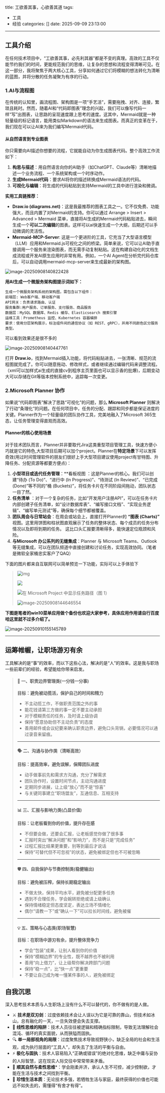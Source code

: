 title: 工欲善其事，心欲善其道
tags:
  - 工具
  - 经验
categories: []
date: 2025-09-09 23:13:00
---
## 工具介绍

在任何技术项目中，“工欲善其事，必先利其器”都是不变的真理。高效的工具不仅能节约我们的时间，更能规范我们的思维，让复杂的思想和流程变得清晰可见。在这一部分，我将聚焦于两大核心工具，分享如何通过它们将模糊的想法转化为清晰的蓝图，并将分散的任务凝聚为有序的行动。

### 1.AI与流程图

在传统的认知里，画流程图、架构图是一项“手艺活”，需要拖拽、对齐、连接，繁琐且耗时。然而，随着AI和“代码即图表”理念的兴起，我们可以像写代码一样“写”出图表，让思路的呈现速度跟上思考的速度。这其中，Mermaid就是一种轻量级的标记语言，能用类似Markdown的语法来生成图表。而真正的变革在于，我们现在可以让AI来为我们编写Mermaid代码。

#### 从自然语言到专业图表

你只需要向AI描述你想要的流程，它就能自动为你生成图表代码。整个高效工作流如下：

1. **构思与描述**：用自然语言向你的AI助手（如ChatGPT、Claude等）清晰地描述一个业务流程、一个系统架构或一个时序动作。
2. **生成Mermaid代码**：要求AI将你的描述转换成Mermaid语法的代码。
3. **可视化与编辑**：将生成的代码粘贴到支持Mermaid的工具中进行渲染和微调。
<!--more-->
**实用工具链推荐：**

- **Draw.io (diagrams.net)**：这是我最推荐的图表工具之一。它不仅免费、功能强大，而且内置了对Mermaid的支持。你可以通过 Arrange > Insert > Advanced > Mermaid 菜单，直接将AI生成的Mermaid代码粘贴进去，瞬间生成一个**可以二次编辑**的图表。这样可以ai快速生成一个大纲，后期还可以手动微调的灵活性。
- **Mermaid-MCP-Server**: 这是一个更进阶的工具，它充当了大型语言模型（LLM）应用和Mermaid.js可视化之间的桥梁。简单来说，它可以让AI助手直接调用一个服务来渲染图表，而无需手动复制粘贴。这在构建自动化的文档生成流程或开发AI原生应用时非常有用。例如，一个AI Agent在分析完代码仓库后，可以自动调用mermaid-mcp-server来生成最新的架构图。

![image-20250908140822428](https://cdn.jsdelivr.net/gh/myxiaoshen/mypic/img/image-20250908140822428.png)

**用AI生成一个微服务架构图提示词如下：**

```
生成一个微服务架构系统的架构图，需包含以下组件：
前端层: Web客户端、移动客户端
API网关：负责请求路由、认证
服务集群:用户服务、订单服务、支付服务、商品服务
数据层：MySQL 数据库、Redis 缓存、Elasticsearch 搜索引擎
运维工具：Prometheus 监控、Kubernetes 容器编排
要求：使用分层架构展示，标注组件间的通信协议（如 REST、gRPC），并用不同颜色区分服务类型。
```

可以看到效果还是很不多的

![image-20250908140447761](https://cdn.jsdelivr.net/gh/myxiaoshen/mypic/img/image-20250908140447761.png)



打开 **Draw.io**，找到Mermaid插入功能，将代码粘贴进去，一张清晰、规范的流程图就完成了。你可以随意拖动、修改样式，或者继续通过编辑代码来调整流程。（xml可以加样式ai生成的直接cv到程序主页里面也可以显示香的批爆)，后期变动大可以存储在Git等版本控制系统中，追踪每一次变更。

### 2.Microsoft Planner 协作

如果说“代码即图表”解决了思路“可视化”的问题，那么 **Microsoft Planner** 则解决了行动“条理化”的问题。在任何项目中，任务的分配、跟踪和同步都是保证进度的关键。Planner作为一个轻量级的团队协作工具，完美地融入了Microsoft 365生态，让任务管理变得直观而高效。

#### Planner的核心使用场景

对于技术团队而言，Planner并非要取代Jira这类重型项目管理工具，快速方便小巧就是它的特色,大型项目后期可以加个project。Planner在**特定场景**下可以发挥奇效(用过时间管理软件的朋友们很好上手大型项目建议使用project有甘特图、升降任务、分配资源等都要方便点)：

1. **小型项目或迭代任务管理**：**看板视图 ：这是Planner的核心。我们可以创建“待办 (To Do)”、“进行中 (In Progress)”、“待测试 (In Review)”、“已完成 (Done)”等不同的“桶 (Buckets)”，将任务卡片在不同阶段间拖动，团队状态一目了然。
2. **任务清单** ：对于一个复杂的任务，比如“开发用户注册API”，可以在任务卡片内部创建子任务清单，如“设计数据库表”、“编写接口文档”、“实现业务逻辑”、“编写单元测试”等，确保每个细节都被覆盖。
3. **团队周会与日常站会**：在周会或站会上，直接打开Planner的 **“图表 (Charts)”** 视图。这里用饼图和柱状图直观展示了任务的整体状态、每个成员的任务分布情况以及即将到期的任务。 这比口头汇报要清晰得多，能快速定位瓶颈和风险。
4. **与Microsoft 办公系列的无缝集成**：Planner 与 Microsoft Teams、Outlook 等无缝集成，可以在团队频道中直接创建和讨论任务，实现高效协同。（笔者是微软全家桶忠实客户了QAQ）

下面的图片都来自互联网可以简单预览一下功能，实际可以上手体验下

> ![img](https://cdn.jsdelivr.net/gh/myxiaoshen/mypic/img/MS-Planner.png)
>
> ![](https://cdn.jsdelivr.net/gh/myxiaoshen/mypic/img/da8660edfdf3ed0c3b2dd8adb2fc3486.png)
>
> ![在 Microsoft Project 中显示任务路径（图 1）](https://cdn.jsdelivr.net/gh/myxiaoshen/mypic/img/Displaying-Task-Path-In-Microsoft-Project-Fig-1.jpg)
>
> ![image-20250908144646554](https://cdn.jsdelivr.net/gh/myxiaoshen/mypic/img/image-20250908144646554.png)



**下图是笔者的win10菜单应用做个备份也欢迎大家参考，具体应用作用请自行百度哈这里就不过多介绍了。**

![image-20250910155145789](https://cdn.jsdelivr.net/gh/myxiaoshen/mypic/img/image-20250910155145789.png)

------



## **运筹帷幄，让职场游刃有余**

工具解决的是“事”的效率，而以下这些心法，解决的是“人”的效率。这是我与职场一些前辈们的经验，希望能给你带来启发。

> #### **🧭 一、职责边界管理类**(一分钱一分事)
>
> **目标：避免被动揽活，保护自己的时间和精力**
>
> - 不主动揽工作，不做职责范围之外的事
> - 能花钱请第三方做的事一定不要主动承担
> - 对于模糊责任的任务，及时请上级协调
> - 保持“愿意协助但不主动负责”的态度
> - 善用邮件或会议纪要来确认职责边界，避免口头背锅，必要情况可以通过录音来留痕。
> ------
> #### **🗣️ 二、沟通与协作类**（清晰高效）
>
> **目标：提高效率，避免误解，保障团队进度**
>
> - 动手做事前先和需求方沟通，充分了解需求
> - 团队协作时，设置时间节点，主动沟通进度
> - 定期同步进展，让上级“放心”而不是“惊喜”
> - 与关键同事建立“职场盟友”，互通信息、互相支持
> ------
> #### **📊 三、汇报与影响力类**(凸显价值)
>
> **目标：让老板看到你的价值，提升存在感**
>
> - 不但要会做，还要会汇报，让老板感觉你做了很多事
> - 汇报时突出“解决问题”和“影响力”，而不是只是“完成任务”
> - 过程汇报比结果更重要，别等到最后才说话
> - 保持“可替代但不可忽视”的状态，避免被绑定但也不可被忽略
> ------
> #### **🛡️ 四、自我保护与节奏控制类**(稳健输出)
>
> **目标：避免被压榨，保持长期稳定输出**
>
> - 不做太快，保持平均水平，避免被分配更多任务
> - 遇到不合理任务，学会婉转拒绝或请上级确认
> - 保持情绪稳定但态度坚定，表达立场不情绪化
> - 偶尔“请教一下”或“确认一下”可以拉长时间线，避免被催
> ------
> #### **💡 五、策略与心态类**(职场智慧)
>
> **目标：在职场中游刃有余，提升整体竞争力**
>
> - 学会“包装”成果，让别人看到你的价值
> - 保持“模糊边界”的专业性，既不越界也不被利用
> - 善用“向上借力”，让上级帮你解决跨部门问题
> - 保持“稳一点”，比“快一点”更重要
> - 不要让自己成为唯一懂某件事的人，避免被绑定

## 自我沉思

深入思考技术本质与人生职场上没有什么不可以替代的，你不做有的是人做。

- ⚔️ **技术是双刃剑**：过度依赖技术会让人误以为它是可靠的靠山，但技术如冰山，总有融化的一天，一旦失效便会失去支撑。
- 🧠 **线性思维的陷阱**：技术人员往往被逻辑和精确指标限制，导致无法理解社会混沌、循环的真实面貌，从而狭隘而固执。
- 🔍 **单一局部视角的局限**：过度聚焦技术导致视野狭小，缺乏全局的社会和生活观，成为执行层面的“工具人”，却失去了生活的平衡与自由。
- ⚡ **极化与固执**：技术人容易陷入“正确或错误”的绝对化思维，缺乏中庸与妥协的人际智慧，这在现实人际交往中常常带来矛盾。
- 🌊 **顺其自然与柔性思维***：学会刚柔并济，承认人生不可控，减少控制欲，才能在生活与技术之间找到平衡。
- 🏡 **珍惜生活本质**：无论技术多强，若牺牲生活与家庭，最终获得的价值也可能远不如失去的，需懂得“有舍才有得”。